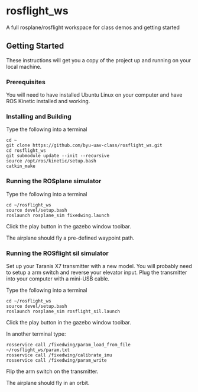 # rosflight_ws
A full rosplane/rosflight workspace for class demos and getting started

## Getting Started

These instructions will get you a copy of the project up and running on your local machine.

### Prerequisites

You will need to have installed Ubuntu Linux on your computer and have ROS Kinetic installed and working.

### Installing and Building

Type the following into a terminal

```
cd ~
git clone https://github.com/byu-uav-class/rosflight_ws.git
cd rosflight_ws
git submodule update --init --recursive
source /opt/ros/kinetic/setup.bash
catkin_make
```

### Running the ROSplane simulator

Type the following into a terminal

```
cd ~/rosflight_ws
source devel/setup.bash
roslaunch rosplane_sim fixedwing.launch
```

Click the play button in the gazebo window toolbar.

The airplane should fly a pre-defined waypoint path.

### Running the ROSflight sil simulator

Set up your Taranis X7 transmitter with a new model. You will probably need to setup a arm switch and reverse your elevator input. Plug the transmitter into your computer with a mini-USB cable.

Type the following into a terminal

```
cd ~/rosflight_ws
source devel/setup.bash
roslaunch rosplane_sim rosflight_sil.launch
```

Click the play button in the gazebo window toolbar.

In another terminal type:

```
rosservice call /fixedwing/param_load_from_file ~/rosflight_ws/param.txt
rosservice call /fixedwing/calibrate_imu
rosservice call /fixedwing/param_write
```

Flip the arm switch on the transmitter.

The airplane should fly in an orbit.


